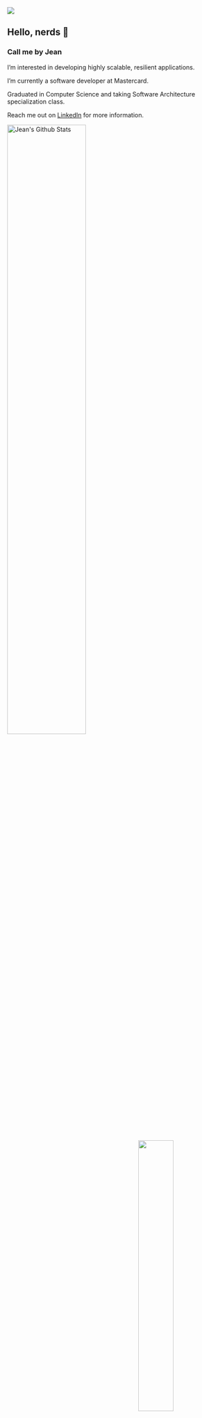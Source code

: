 
<img src="https://user-images.githubusercontent.com/73097560/115834477-dbab4500-a447-11eb-908a-139a6edaec5c.gif">

## Hello, nerds 🖖


### Call me by Jean
  
  I’m interested in developing highly scalable, resilient applications.
  
  I’m currently a software developer at Mastercard.

  Graduated in Computer Science and taking Software Architecture specialization class.
  
  Reach me out on [LinkedIn](https://www.linkedin.com/in/jean-duarte-9931a39b/) for more information.


<div>
     <img width="60%" align="left" src="https://github-readme-stats.vercel.app/api?username=JeanDuarte00&include_all_commits=true&count_private=true&show_icons=true&line_height=20&title_color=7A7ADB&icon_color=2234AE&text_color=D3D3D3&bg_color=0,130F40,000000" alt="Jean's Github Stats">
 
    
<img align="right" height="40%" src="https://github-readme-stats.vercel.app/api/top-langs/?username=JeanDuarte00&text_color=FFFFFF&bg_color=0,000000,130F40&title_color=7A7ADB&langs_count=15&layout=compact&hide_border=false&hide_progress=false" />
</div>
